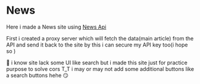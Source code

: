 # News
<p>Here i made a News site using  <a href="https://newsapi.org/">News Api</a></p>
<p>First i created a proxy server which will fetch the data(main article) from the API and send it back to the site by this i can secure my API key too(i hope so )





👀 i know site lack some UI like search but i made this site just for practice purpose  to solve cors T_T i may or may not  add some additional buttons like a search buttons hehe 😏

</p>
